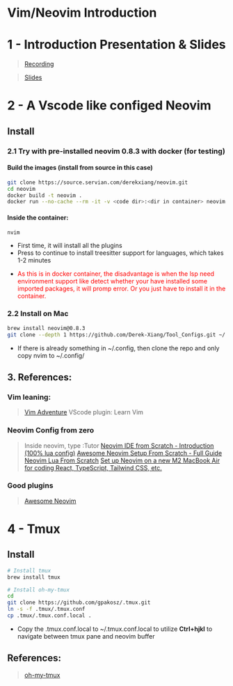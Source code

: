 # Vim/Neovim Introduction

# 1 - Introduction Presentation & Slides
> [Recording](https://drive.google.com/file/d/1K8TIGNYzoWHMb-vzhNTm5YCafGFtaDZP/view?usp=sharing)

> [Slides](https://docs.google.com/presentation/d/1wjV7ZkUpGKpGNMRez3u3f5xuKYOkdVNHpT51TP1c0Mc/edit?usp=sharing)

# 2 - A Vscode like configed Neovim

##  Install

### 2.1 Try with pre-installed neovim 0.8.3 with docker (for testing)
#### Build the images (install from source in this case)
```bash
git clone https://source.servian.com/derekxiang/neovim.git
cd neovim
docker build -t neovim .
docker run --no-cache --rm -it -v <code dir>:<dir in container> neovim
```
#### Inside the container:
```
nvim
```
- First time, it will install all the plugins
- Press <Enter> to continue to install treesitter support for languages, which takes 1-2 minutes
- <p style="color:red">As this is in docker container, the disadvantage is when the lsp need environment support like detect whether your have installed some imported packages, it will promp error. Or you just have to install it in the container.</p>


### 2.2 Install on Mac
```bash
brew install neovim@0.8.3
git clone --depth 1 https://github.com/Derek-Xiang/Tool_Configs.git ~/.config/
```
- If there is already something in ~/.config, then clone the repo and only copy nvim to ~/.config/


## 3. References:
### Vim leaning:
> [Vim Adventure](https://vim-adventures.com/)
> VScode plugin: Learn Vim

### Neovim Config from zero
> Inside neovim, type :Tutor
> [Neovim IDE from Scratch - Introduction (100% lua config)](https://www.youtube.com/watch?v=ctH-a-1eUME&list=PLhoH5vyxr6Qq41NFL4GvhFp-WLd5xzIzZ)
> [Awesome Neovim Setup From Scratch - Full Guide](https://www.youtube.com/watch?v=JWReY93Vl6g)
> [Neovim Lua From Scratch](https://www.youtube.com/watch?v=r3NOB8UjIPc&list=PLPDVgSbOnt7LXQ8DTzu37UwCpA0elyD0V)
> [Set up Neovim on a new M2 MacBook Air for coding React, TypeScript, Tailwind CSS, etc.](https://www.youtube.com/watch?v=ajmK0ZNcM4Q)

### Good plugins
> [Awesome Neovim](https://github.com/rockerBOO/awesome-neovim)

# 4 - Tmux

##  Install
```bash
# Install tmux
brew install tmux

# Install oh-my-tmux
cd
git clone https://github.com/gpakosz/.tmux.git
ln -s -f .tmux/.tmux.conf
cp .tmux/.tmux.conf.local .
```
- Copy the .tmux.conf.local to ~/.tmux.conf.local to utilize **Ctrl+hjkl** to navigate between tmux pane and neovim buffer
## References:
> [oh-my-tmux](https://github.com/namtzigla/oh-my-tmux)

